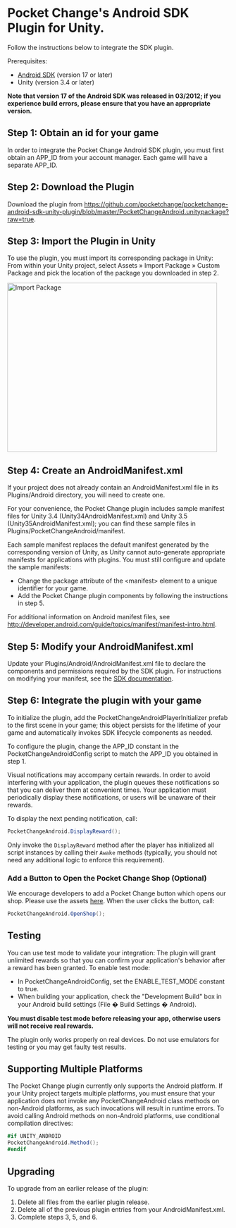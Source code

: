 # Pocket Change's Android SDK Plugin for Unity.

Follow the instructions below to integrate the SDK plugin.

Prerequisites:

- <a href="http://www.eclipse.org/downloads/">Android SDK</a> (version 17 or later)
- Unity (version 3.4 or later)

**Note that version 17 of the Android SDK was released in 03/2012; if you experience build errors, please ensure that you have an appropriate version.**

## Step 1: Obtain an id for your game

In order to integrate the Pocket Change Android SDK plugin, you must first obtain an APP\_ID from your account manager. Each game will have a separate APP\_ID.

## Step 2: Download the Plugin

Download the plugin from <https://github.com/pocketchange/pocketchange-android-sdk-unity-plugin/blob/master/PocketChangeAndroid.unitypackage?raw=true>.

## Step 3: Import the Plugin in Unity

To use the plugin, you must import its corresponding package in Unity: From within your Unity project, select Assets » Import Package » Custom Package and pick the location of the package you downloaded in step 2.

<img src="https://dl.dropbox.com/u/68268326/unity-plugin-doc-images/import_package.png" alt="Import Package" width="476" height="384" />

## Step 4: Create an AndroidManifest.xml

If your project does not already contain an AndroidManifest.xml file in its Plugins/Android directory, you will need to create one.

For your convenience, the Pocket Change plugin includes sample manifest files for Unity 3.4 (Unity34AndroidManifest.xml) and Unity 3.5 (Unity35AndroidManifest.xml); you can find these sample files in Plugins/PocketChangeAndroid/manifest.

Each sample manifest replaces the default manifest generated by the corresponding version of Unity, as Unity cannot auto-generate appropriate manifests for applications with plugins. You must still configure and update the sample manifests:

* Change the package attribute of the &lt;manifest&gt; element to a unique identifier for your game.
* Add the Pocket Change plugin components by following the instructions in step 5.

For additional information on Android manifest files, see <http://developer.android.com/guide/topics/manifest/manifest-intro.html>.

## Step 5: Modify your AndroidManifest.xml

Update your Plugins/Android/AndroidManifest.xml file to declare the components and permissions required by the SDK plugin. For instructions on modifying your manifest, see the <a href="https://github.com/pocketchange/pocketchange-android-sdk/blob/master/README-AndroidManifest.md" target="_blank">SDK documentation</a>.

## Step 6: Integrate the plugin with your game

To initialize the plugin, add the PocketChangeAndroidPlayerInitializer prefab to the first scene in your game; this object persists for the lifetime of your game and automatically invokes SDK lifecycle components as needed.

To configure the plugin, change the APP\_ID constant in the PocketChangeAndroidConfig script to match the APP\_ID you obtained in step 1.

Visual notifications may accompany certain rewards. In order to avoid interfering with your application, the plugin queues these notifications so that you can deliver them at convenient times. Your application must periodically display these notifications, or users will be unaware of their rewards.

To display the next pending notification, call:
```C#
PocketChangeAndroid.DisplayReward();
```

Only invoke the `DisplayReward` method after the player has initialized all script instances by calling their `Awake` methods (typically, you should not need any additional logic to enforce this requirement).

### Add a Button to Open the Pocket Change Shop (Optional)

We encourage developers to add a Pocket Change button which opens our shop. Please use the assets <a href="https://www.dropbox.com/s/aivv76wo7kk4j34/pocket_change_tokens.png">here</a>. When the user clicks the button, call:

```C#
PocketChangeAndroid.OpenShop();
```

## <a name="testing"></a>Testing

You can use test mode to validate your integration: The plugin will grant unlimited rewards so that you can confirm your application's behavior after a reward has been granted. To enable test mode:

* In PocketChangeAndroidConfig, set the ENABLE\_TEST\_MODE constant to true.
* When building your application, check the "Development Build" box in your Android build settings (File � Build Settings � Android).

**You must disable test mode before releasing your app, otherwise users will not receive real rewards.**

The plugin only works properly on real devices. Do not use emulators for testing or you may get faulty test results.

## <a name="multi-platform-support"></a>Supporting Multiple Platforms

The Pocket Change plugin currently only supports the Android platform. If your Unity project targets multiple platforms, you must ensure that your application does not invoke any PocketChangeAndroid class methods on non-Android platforms, as such invocations will result in runtime errors. To avoid calling Android methods on non-Android platforms, use conditional compilation directives:

```C#
#if UNITY_ANDROID
PocketChangeAndroid.Method();
#endif
```

## <a name="upgrading"></a>Upgrading

To upgrade from an earlier release of the plugin:

1. Delete all files from the earlier plugin release.
2. Delete all of the previous plugin entries from your AndroidManifest.xml.
3. Complete steps 3, 5, and 6.

